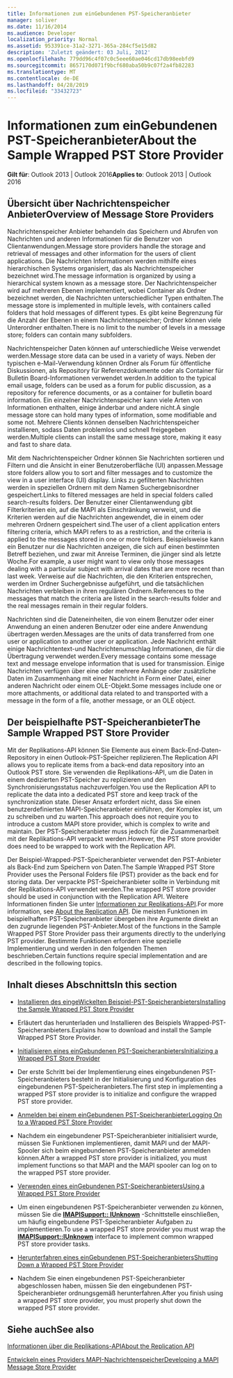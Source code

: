 ```yaml
---
title: Informationen zum einGebundenen PST-Speicheranbieter
manager: soliver
ms.date: 11/16/2014
ms.audience: Developer
localization_priority: Normal
ms.assetid: 953391ce-31a2-3271-365a-284cf5e15d82
description: 'Zuletzt geändert: 03 Juli, 2012'
ms.openlocfilehash: 779dd96c4f07c0c5eee60ae046cd17db98eebfd9
ms.sourcegitcommit: 8657170d071f9bcf680aba50b9c07f2a4fb82283
ms.translationtype: MT
ms.contentlocale: de-DE
ms.lasthandoff: 04/28/2019
ms.locfileid: "33432723"
---
```

# <a name="about-the-sample-wrapped-pst-store-provider"></a><span data-ttu-id="49b35-103">Informationen zum einGebundenen PST-Speicheranbieter</span><span class="sxs-lookup"><span data-stu-id="49b35-103">About the Sample Wrapped PST Store Provider</span></span>

 
  
<span data-ttu-id="49b35-104">**Gilt für**: Outlook 2013 | Outlook 2016</span><span class="sxs-lookup"><span data-stu-id="49b35-104">**Applies to**: Outlook 2013 | Outlook 2016</span></span> 
  
## <a name="overview-of-message-store-providers"></a><span data-ttu-id="49b35-105">Übersicht über Nachrichtenspeicher Anbieter</span><span class="sxs-lookup"><span data-stu-id="49b35-105">Overview of Message Store Providers</span></span>

<span data-ttu-id="49b35-106">Nachrichtenspeicher Anbieter behandeln das Speichern und Abrufen von Nachrichten und anderen Informationen für die Benutzer von Clientanwendungen.</span><span class="sxs-lookup"><span data-stu-id="49b35-106">Message store providers handle the storage and retrieval of messages and other information for the users of client applications.</span></span> <span data-ttu-id="49b35-107">Die Nachrichten Informationen werden mithilfe eines hierarchischen Systems organisiert, das als Nachrichtenspeicher bezeichnet wird.</span><span class="sxs-lookup"><span data-stu-id="49b35-107">The message information is organized by using a hierarchical system known as a message store.</span></span> <span data-ttu-id="49b35-108">Der Nachrichtenspeicher wird auf mehreren Ebenen implementiert, wobei Container als Ordner bezeichnet werden, die Nachrichten unterschiedlicher Typen enthalten.</span><span class="sxs-lookup"><span data-stu-id="49b35-108">The message store is implemented in multiple levels, with containers called folders that hold messages of different types.</span></span> <span data-ttu-id="49b35-109">Es gibt keine Begrenzung für die Anzahl der Ebenen in einem Nachrichtenspeicher; Ordner können viele Unterordner enthalten.</span><span class="sxs-lookup"><span data-stu-id="49b35-109">There is no limit to the number of levels in a message store; folders can contain many subfolders.</span></span>
  
<span data-ttu-id="49b35-110">Nachrichtenspeicher Daten können auf unterschiedliche Weise verwendet werden.</span><span class="sxs-lookup"><span data-stu-id="49b35-110">Message store data can be used in a variety of ways.</span></span> <span data-ttu-id="49b35-111">Neben der typischen e-Mail-Verwendung können Ordner als Forum für öffentliche Diskussionen, als Repository für Referenzdokumente oder als Container für Bulletin Board-Informationen verwendet werden.</span><span class="sxs-lookup"><span data-stu-id="49b35-111">In addition to the typical email usage, folders can be used as a forum for public discussion, as a repository for reference documents, or as a container for bulletin board information.</span></span> <span data-ttu-id="49b35-112">Ein einzelner Nachrichtenspeicher kann viele Arten von Informationen enthalten, einige änderbar und andere nicht.</span><span class="sxs-lookup"><span data-stu-id="49b35-112">A single message store can hold many types of information, some modifiable and some not.</span></span> <span data-ttu-id="49b35-113">Mehrere Clients können denselben Nachrichtenspeicher installieren, sodass Daten problemlos und schnell freigegeben werden.</span><span class="sxs-lookup"><span data-stu-id="49b35-113">Multiple clients can install the same message store, making it easy and fast to share data.</span></span>
  
<span data-ttu-id="49b35-114">Mit dem Nachrichtenspeicher Ordner können Sie Nachrichten sortieren und Filtern und die Ansicht in einer Benutzeroberfläche (UI) anpassen.</span><span class="sxs-lookup"><span data-stu-id="49b35-114">Message store folders allow you to sort and filter messages and to customize the view in a user interface (UI) display.</span></span> <span data-ttu-id="49b35-115">Links zu gefilterten Nachrichten werden in speziellen Ordnern mit dem Namen Suchergebnisordner gespeichert.</span><span class="sxs-lookup"><span data-stu-id="49b35-115">Links to filtered messages are held in special folders called search-results folders.</span></span> <span data-ttu-id="49b35-116">Der Benutzer einer Clientanwendung gibt Filterkriterien ein, auf die MAPI als Einschränkung verweist, und die Kriterien werden auf die Nachrichten angewendet, die in einem oder mehreren Ordnern gespeichert sind.</span><span class="sxs-lookup"><span data-stu-id="49b35-116">The user of a client application enters filtering criteria, which MAPI refers to as a restriction, and the criteria is applied to the messages stored in one or more folders.</span></span> <span data-ttu-id="49b35-117">Beispielsweise kann ein Benutzer nur die Nachrichten anzeigen, die sich auf einen bestimmten Betreff beziehen, und zwar mit Anreise Terminen, die jünger sind als letzte Woche.</span><span class="sxs-lookup"><span data-stu-id="49b35-117">For example, a user might want to view only those messages dealing with a particular subject with arrival dates that are more recent than last week.</span></span> <span data-ttu-id="49b35-118">Verweise auf die Nachrichten, die den Kriterien entsprechen, werden im Ordner Suchergebnisse aufgeführt, und die tatsächlichen Nachrichten verbleiben in ihren regulären Ordnern.</span><span class="sxs-lookup"><span data-stu-id="49b35-118">References to the messages that match the criteria are listed in the search-results folder and the real messages remain in their regular folders.</span></span>
  
<span data-ttu-id="49b35-119">Nachrichten sind die Dateneinheiten, die von einem Benutzer oder einer Anwendung an einen anderen Benutzer oder eine andere Anwendung übertragen werden.</span><span class="sxs-lookup"><span data-stu-id="49b35-119">Messages are the units of data transferred from one user or application to another user or application.</span></span> <span data-ttu-id="49b35-120">Jede Nachricht enthält einige Nachrichtentext-und Nachrichtenumschlag Informationen, die für die Übertragung verwendet werden.</span><span class="sxs-lookup"><span data-stu-id="49b35-120">Every message contains some message text and message envelope information that is used for transmission.</span></span> <span data-ttu-id="49b35-121">Einige Nachrichten verfügen über eine oder mehrere Anhänge oder zusätzliche Daten im Zusammenhang mit einer Nachricht in Form einer Datei, einer anderen Nachricht oder einem OLE-Objekt.</span><span class="sxs-lookup"><span data-stu-id="49b35-121">Some messages include one or more attachments, or additional data related to and transported with a message in the form of a file, another message, or an OLE object.</span></span>
  
## <a name="the-sample-wrapped-pst-store-provider"></a><span data-ttu-id="49b35-122">Der beispielhafte PST-Speicheranbieter</span><span class="sxs-lookup"><span data-stu-id="49b35-122">The Sample Wrapped PST Store Provider</span></span>

<span data-ttu-id="49b35-123">Mit der Replikations-API können Sie Elemente aus einem Back-End-Daten-Repository in einen Outlook-PST-Speicher replizieren.</span><span class="sxs-lookup"><span data-stu-id="49b35-123">The Replication API allows you to replicate items from a back-end data repository into an Outlook PST store.</span></span> <span data-ttu-id="49b35-124">Sie verwenden die Replikations-API, um die Daten in einem dedizierten PST-Speicher zu replizieren und den Synchronisierungsstatus nachzuverfolgen.</span><span class="sxs-lookup"><span data-stu-id="49b35-124">You use the Replication API to replicate the data into a dedicated PST store and keep track of the synchronization state.</span></span> <span data-ttu-id="49b35-125">Dieser Ansatz erfordert nicht, dass Sie einen benutzerdefinierten MAPI-Speicheranbieter einführen, der Komplex ist, um zu schreiben und zu warten.</span><span class="sxs-lookup"><span data-stu-id="49b35-125">This approach does not require you to introduce a custom MAPI store provider, which is complex to write and maintain.</span></span> <span data-ttu-id="49b35-126">Der PST-Speicheranbieter muss jedoch für die Zusammenarbeit mit der Replikations-API verpackt werden.</span><span class="sxs-lookup"><span data-stu-id="49b35-126">However, the PST store provider does need to be wrapped to work with the Replication API.</span></span>
  
<span data-ttu-id="49b35-127">Der Beispiel-Wrapped-PST-Speicheranbieter verwendet den PST-Anbieter als Back-End zum Speichern von Daten.</span><span class="sxs-lookup"><span data-stu-id="49b35-127">The Sample Wrapped PST Store Provider uses the Personal Folders file (PST) provider as the back end for storing data.</span></span> <span data-ttu-id="49b35-128">Der verpackte PST-Speicheranbieter sollte in Verbindung mit der Replikations-API verwendet werden.</span><span class="sxs-lookup"><span data-stu-id="49b35-128">The wrapped PST store provider should be used in conjunction with the Replication API.</span></span> <span data-ttu-id="49b35-129">Weitere Informationen finden Sie unter [Informationen zur Replikations-API](about-the-replication-api.md).</span><span class="sxs-lookup"><span data-stu-id="49b35-129">For more information, see [About the Replication API](about-the-replication-api.md).</span></span> <span data-ttu-id="49b35-130">Die meisten Funktionen im beispielhaften PST-Speicheranbieter übergeben ihre Argumente direkt an den zugrunde liegenden PST-Anbieter.</span><span class="sxs-lookup"><span data-stu-id="49b35-130">Most of the functions in the Sample Wrapped PST Store Provider pass their arguments directly to the underlying PST provider.</span></span> <span data-ttu-id="49b35-131">Bestimmte Funktionen erfordern eine spezielle Implementierung und werden in den folgenden Themen beschrieben.</span><span class="sxs-lookup"><span data-stu-id="49b35-131">Certain functions require special implementation and are described in the following topics.</span></span>
  
## <a name="in-this-section"></a><span data-ttu-id="49b35-132">Inhalt dieses Abschnitts</span><span class="sxs-lookup"><span data-stu-id="49b35-132">In this section</span></span>

- [<span data-ttu-id="49b35-133">Installieren des eingeWickelten Beispiel-PST-Speicheranbieters</span><span class="sxs-lookup"><span data-stu-id="49b35-133">Installing the Sample Wrapped PST Store Provider</span></span>](installing-the-sample-wrapped-pst-store-provider.md)
    
- <span data-ttu-id="49b35-134">Erläutert das herunterladen und Installieren des Beispiels Wrapped-PST-Speicheranbieters.</span><span class="sxs-lookup"><span data-stu-id="49b35-134">Explains how to download and install the Sample Wrapped PST Store Provider.</span></span>
    
- [<span data-ttu-id="49b35-135">Initialisieren eines einGebundenen PST-Speicheranbieters</span><span class="sxs-lookup"><span data-stu-id="49b35-135">Initializing a Wrapped PST Store Provider</span></span>](initializing-a-wrapped-pst-store-provider.md)
    
- <span data-ttu-id="49b35-136">Der erste Schritt bei der Implementierung eines eingebundenen PST-Speicheranbieters besteht in der Initialisierung und Konfiguration des eingebundenen PST-Speicheranbieters.</span><span class="sxs-lookup"><span data-stu-id="49b35-136">The first step in implementing a wrapped PST store provider is to initialize and configure the wrapped PST store provider.</span></span>
    
- [<span data-ttu-id="49b35-137">Anmelden bei einem einGebundenen PST-Speicheranbieter</span><span class="sxs-lookup"><span data-stu-id="49b35-137">Logging On to a Wrapped PST Store Provider</span></span>](logging-on-to-a-wrapped-pst-store-provider.md)
    
- <span data-ttu-id="49b35-138">Nachdem ein eingebundener PST-Speicheranbieter initialisiert wurde, müssen Sie Funktionen implementieren, damit MAPI und der MAPI-Spooler sich beim eingebundenen PST-Speicheranbieter anmelden können.</span><span class="sxs-lookup"><span data-stu-id="49b35-138">After a wrapped PST store provider is initialized, you must implement functions so that MAPI and the MAPI spooler can log on to the wrapped PST store provider.</span></span>
    
- [<span data-ttu-id="49b35-139">Verwenden eines einGebundenen PST-Speicheranbieters</span><span class="sxs-lookup"><span data-stu-id="49b35-139">Using a Wrapped PST Store Provider</span></span>](using-a-wrapped-pst-store-provider.md)
    
- <span data-ttu-id="49b35-140">Um einen eingebundenen PST-Speicheranbieter verwenden zu können, müssen Sie die **[IMAPISupport:: IUnknown](imapisupportiunknown.md)** -Schnittstelle einschließen, um häufig eingebundene PST-Speicheranbieter Aufgaben zu implementieren.</span><span class="sxs-lookup"><span data-stu-id="49b35-140">To use a wrapped PST store provider you must wrap the **[IMAPISupport::IUnknown](imapisupportiunknown.md)** interface to implement common wrapped PST store provider tasks.</span></span> 
    
- [<span data-ttu-id="49b35-141">Herunterfahren eines einGebundenen PST-Speicheranbieters</span><span class="sxs-lookup"><span data-stu-id="49b35-141">Shutting Down a Wrapped PST Store Provider</span></span>](shutting-down-a-wrapped-pst-store-provider.md)
    
- <span data-ttu-id="49b35-142">Nachdem Sie einen eingebundenen PST-Speicheranbieter abgeschlossen haben, müssen Sie den eingebundenen PST-Speicheranbieter ordnungsgemäß herunterfahren.</span><span class="sxs-lookup"><span data-stu-id="49b35-142">After you finish using a wrapped PST store provider, you must properly shut down the wrapped PST store provider.</span></span>
    
## <a name="see-also"></a><span data-ttu-id="49b35-143">Siehe auch</span><span class="sxs-lookup"><span data-stu-id="49b35-143">See also</span></span>



[<span data-ttu-id="49b35-144">Informationen über die Replikations-API</span><span class="sxs-lookup"><span data-stu-id="49b35-144">About the Replication API</span></span>](about-the-replication-api.md)
  
[<span data-ttu-id="49b35-145">Entwickeln eines Providers MAPI-Nachrichtenspeicher</span><span class="sxs-lookup"><span data-stu-id="49b35-145">Developing a MAPI Message Store Provider</span></span>](developing-a-mapi-message-store-provider.md)

